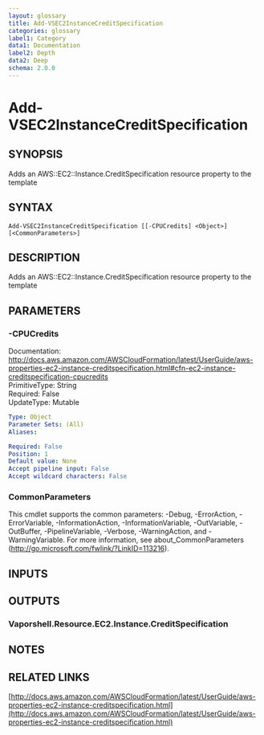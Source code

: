 ```yaml
---
layout: glossary
title: Add-VSEC2InstanceCreditSpecification
categories: glossary
label1: Category
data1: Documentation
label2: Depth
data2: Deep
schema: 2.0.0
---
```


# Add-VSEC2InstanceCreditSpecification

## SYNOPSIS
Adds an AWS::EC2::Instance.CreditSpecification resource property to the template

## SYNTAX

```
Add-VSEC2InstanceCreditSpecification [[-CPUCredits] <Object>] [<CommonParameters>]
```

## DESCRIPTION
Adds an AWS::EC2::Instance.CreditSpecification resource property to the template

## PARAMETERS

### -CPUCredits
Documentation: http://docs.aws.amazon.com/AWSCloudFormation/latest/UserGuide/aws-properties-ec2-instance-creditspecification.html#cfn-ec2-instance-creditspecification-cpucredits    
PrimitiveType: String    
Required: False    
UpdateType: Mutable

```yaml
Type: Object
Parameter Sets: (All)
Aliases:

Required: False
Position: 1
Default value: None
Accept pipeline input: False
Accept wildcard characters: False
```

### CommonParameters
This cmdlet supports the common parameters: -Debug, -ErrorAction, -ErrorVariable, -InformationAction, -InformationVariable, -OutVariable, -OutBuffer, -PipelineVariable, -Verbose, -WarningAction, and -WarningVariable.
For more information, see about_CommonParameters (http://go.microsoft.com/fwlink/?LinkID=113216).

## INPUTS

## OUTPUTS

### Vaporshell.Resource.EC2.Instance.CreditSpecification

## NOTES

## RELATED LINKS

[http://docs.aws.amazon.com/AWSCloudFormation/latest/UserGuide/aws-properties-ec2-instance-creditspecification.html](http://docs.aws.amazon.com/AWSCloudFormation/latest/UserGuide/aws-properties-ec2-instance-creditspecification.html)

